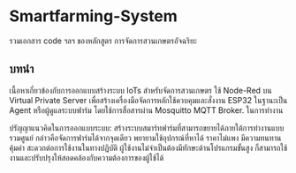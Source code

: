 # Smartfarming-System
รวมเอกสาร code ฯลฯ ของหลักสูตร การจัดการสวนเกษตรอัจฉริยะ 

## บทนำ
เนื้อหาเกี่ยวข้องกับการออกแบบสร้างระบบ IoTs สำหรับจัดการสวนเกษตร ใช้ Node-Red บน Virtual Private Server เพื่อสร้างเครื่องมือจัดการหลักใช้ควบคุมและสั่งงาน ESP32 ในฐานะเป็น Agent หรือผู้ดูแลระบบฟาร์ม โดยใช้การสื่อสารผ่าน Mosquitto MQTT Broker. ในการทำงาน

ปรัญญาแนวคิดในการออกแบบระบบ:
 สร้างระบบสมาร์ทฟาร์มที่สามารถขยายได้ภายใต้การทำงานแบบรวมศูนย์ กล่าวคือจัดการฟาร์มได้จากจุดเดียว
 พยายามใช้อุปกรณ์ที่หาได้ ราคาไม่แพง มีความทนทาน คุ้มค่า
 สะดวกต่อการใช้งานในทางปฏิบัติ
 ผู้ใช้งานไม่จำเป็นต้องมีทักษะด้านโปรแกรมขั้นสูง ก็สามารถใช้งานและปรับปรุงให้สอดคล้องกับความต้องการของผู้ใช้ได้

 
